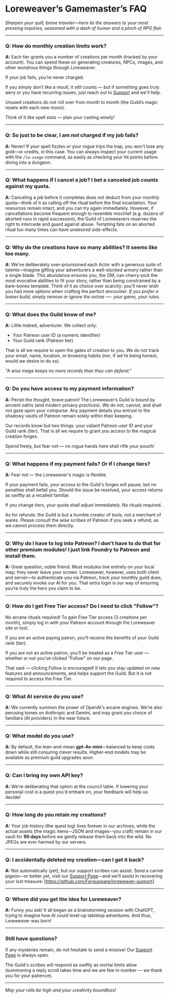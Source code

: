 # Loreweaver’s Gamemaster’s FAQ

*Sharpen your quill, brave traveler—here lie the answers to your most pressing inquiries, seasoned with a dash of humor and a pinch of RPG flair.*

---

### **Q: How do monthly creation limits work?**

**A:** Each tier grants you a number of creations per month (tracked by your account). You can spend these on generating creatures, NPCs, images, and other wondrous things through Loreweaver.

If your job fails, you’re never charged.

If you simply don’t like a result, it still counts — but if something goes truly awry or you have recurring issues, just reach out to [Support](https://github.com/Fergusware/loreweaver-support) and we'll help.

Unused creations do not roll over from month to month (the Guild’s magic resets with each new moon).

Think of it like spell slots — plan your casting wisely!

---

### **Q: So just to be clear, I am *not* charged if my job fails?**

**A:** Never! If your spell fizzles or your rogue trips the trap, you won’t lose any gold—or credits, in this case. You can always inspect your current usage with the `/lw-usage` command, as easily as checking your hit points before diving into a dungeon.

---

### **Q: What happens if I cancel a job? I bet a canceled job counts against my quota.**

**A:** Canceling a job before it completes does not deduct from your monthly quota—think of it as calling off the ritual before the final incantation. Your resources remain intact, and you can try again immediately.
However, if cancellations become frequent enough to resemble mischief (e.g. dozens of aborted runs in rapid succession), the Guild of Loreweavers reserves the right to intercede and guard against abuse. Tempting fate on an aborted ritual too many times can have undesired side-effects.

---

### **Q: Why do the creations have so many abilities? It seems like too many.**

**A:** We’ve deliberately over-provisioned each Actor with a generous suite of talents—imagine gifting your adventurers a well-stocked armory rather than a single blade. This abundance ensures you, the GM, can cherry-pick the most evocative abilities to fit your story, rather than being constrained by a bare-bones template. Think of it as choice over scarcity: you’ll never wish you had more options when crafting the perfect encounter. _If you prefer a leaner build, simply remove or ignore the extras —- your game, your rules._

---

### **Q: What does the Guild know of me?**

**A:** Little indeed, adventurer. We collect only:

- Your Patreon user ID (a numeric identifier)
- Your Guild rank (Patreon tier)

That is all we require to open the gates of creation to you. We do not track your email, name, location, or browsing habits (nor, if we're being honest, would we desire to do so).

*"A wise mage keeps no more records than they can defend."*

---

### **Q: Do you have access to my payment information?**

**A:** Perish the thought, brave patron! The Loreweaver’s Guild is bound by ancient oaths (and modern privacy practices). We do not, cannot, and shall not gaze upon your coinpurse. Any payment details you entrust to the shadowy vaults of Patreon remain solely within their keeping.

Our records know but two things: your valiant Patreon user ID and your Guild rank (tier). That is all we require to grant you access to the magical creation forges.

Spend freely, but fear not — no rogue hands here shall rifle your pouch!

---

### **Q: What happens if my payment fails? Or if I change tiers?**

**A:** Fear not — the Loreweaver's magic is flexible.

If your payment fails, your access to the Guild's forges will pause, but no penalties shall befall you. Should the issue be resolved, your access returns as swiftly as a recalled familiar.

If you change tiers, your quota shall adjust immediately. No rituals required.

As for refunds: the Guild is but a humble creator of tools, not a merchant of wares. Please consult the wise scribes of Patreon if you seek a refund, as we cannot process them directly.

---

### **Q: Why do I have to log into Patreon? I don’t have to do that for other premium modules! I just link Foundry to Patreon and install them.**

**A:** Great question, noble friend. Most modules live entirely on your local map; they never leave your screen. Loreweaver, however, uses both client and server—to authenticate you via Patreon, track your monthly guild dues, and securely invoke our AI for you. That extra login is our way of ensuring you’re truly the hero you claim to be.

---

### **Q: How do I get Free Tier access? Do I need to click "Follow"?**

No arcane rituals required! To gain Free Tier access (3 creations per month), simply log in with your Patreon account through the Loreweaver site or tool.

If you are an active paying patron, you'll receive the benefits of your Guild rank (tier).

If you are not an active patron, you’ll be treated as a Free Tier user — whether or not you’ve clicked "Follow" on our page.

That said — clicking Follow is encouraged! It lets you stay updated on new features and announcements, and helps support the Guild. But it is not required to access the Free Tier.

---

### **Q: What AI service do you use?**

**A:** We currently summon the power of OpenAI's arcane engines. We're also perusing tomes on Anthropic and Gemini, and may grant you choice of familiars (AI providers) in the near future.

---

### **Q: What model do you use?**

**A:** By default, the lean-and-mean **gpt-4o-mini**—balanced to keep costs down while still conjuring clever results. Higher-end models may be available as premium guild upgrades soon.

---

### **Q: Can I bring my own API key?**

**A:** We're deliberating that option at the council table. If lowering your personal cost is a quest you'd embark on, your feedback will help us decide!

---

### **Q: How long do you retain my creations?**

**A:** Your job history (the quest log) lives forever in our archives, while the actual assets (the magic items--JSON and images--you craft) remain in our vault for **90 days** before we gently release them back into the wild. No JPEGs are ever harmed by our servers.

---

### **Q: I accidentally deleted my creation—can I get it back?**

**A:** Not automatically (yet), but our support scribes can assist. Send a carrier pigeon—or better yet, visit our [Support Page](https://github.com/Fergusware/loreweaver-support)—and we’ll assist in recovering your lost treasure:
[https://github.com/Fergusware/loreweaver-support]

---

### **Q: Where did you get the idea for Loreweaver?**

**A:** Funny you ask! It all began as a brainstorming session with ChatGPT, trying to imagine how AI could level-up tabletop adventures. And thus, Loreweaver was born!

---

### **Still have questions?**

If any mysteries remain, do not hesitate to send a missive! Our [Support Page](https://github.com/Fergusware/loreweaver-support) is always open.

The Guild's scribes will respond as swiftly as mortal limits allow (summoning a reply scroll takes time and we are few in number — we thank you for your patience).

---

*May your rolls be high and your creativity boundless!*
